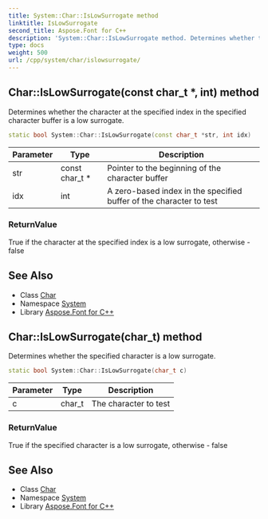 ```yaml
---
title: System::Char::IsLowSurrogate method
linktitle: IsLowSurrogate
second_title: Aspose.Font for C++
description: 'System::Char::IsLowSurrogate method. Determines whether the character at the specified index in the specified character buffer is a low surrogate in C++.'
type: docs
weight: 500
url: /cpp/system/char/islowsurrogate/
---
```

## Char::IsLowSurrogate(const char_t *, int) method


Determines whether the character at the specified index in the specified character buffer is a low surrogate.

```cpp
static bool System::Char::IsLowSurrogate(const char_t *str, int idx)
```


| Parameter | Type | Description |
| --- | --- | --- |
| str | const char_t * | Pointer to the beginning of the character buffer |
| idx | int | A zero-based index in the specified buffer of the character to test |

### ReturnValue

True if the character at the specified index is a low surrogate, otherwise - false

## See Also

* Class [Char](../)
* Namespace [System](../../)
* Library [Aspose.Font for C++](../../../)
## Char::IsLowSurrogate(char_t) method


Determines whether the specified character is a low surrogate.

```cpp
static bool System::Char::IsLowSurrogate(char_t c)
```


| Parameter | Type | Description |
| --- | --- | --- |
| c | char_t | The character to test |

### ReturnValue

True if the specified character is a low surrogate, otherwise - false

## See Also

* Class [Char](../)
* Namespace [System](../../)
* Library [Aspose.Font for C++](../../../)
